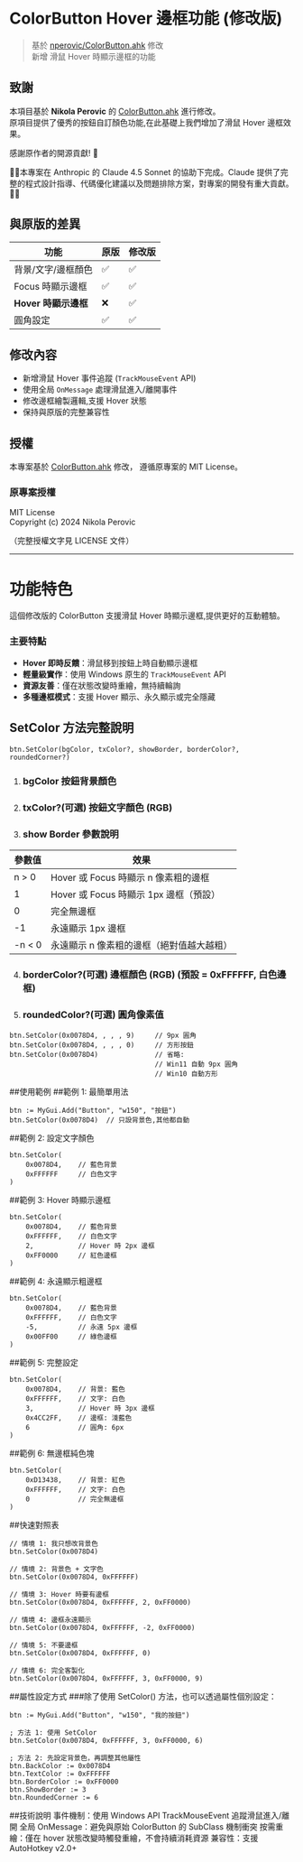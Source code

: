# ColorButton Hover 邊框功能 (修改版)

> 基於 [nperovic/ColorButton.ahk](https://github.com/nperovic/ColorButton.ahk) 修改  
> 新增 滑鼠 Hover 時顯示邊框的功能

## 致謝

本項目基於 **Nikola Perovic** 的 [ColorButton.ahk](https://github.com/nperovic/ColorButton.ahk) 進行修改。  
原項目提供了優秀的按鈕自訂顏色功能,在此基礎上我們增加了滑鼠 Hover 邊框效果。

感謝原作者的開源貢獻! 🙏

🙏🙏本專案在 Anthropic 的 Claude 4.5 Sonnet 的協助下完成。Claude 提供了完整的程式設計指導、代碼優化建議以及問題排除方案，對專案的開發有重大貢獻。🙏🙏

## 與原版的差異

| 功能 | 原版 | 修改版 |
|------|------|--------|
| 背景/文字/邊框顏色 | ✅ | ✅ |
| Focus 時顯示邊框 | ✅ | ✅ |
| **Hover 時顯示邊框** | ❌ | ✅ |
| 圓角設定 | ✅ | ✅ |

## 修改內容

- 新增滑鼠 Hover 事件追蹤 (`TrackMouseEvent` API)
- 使用全局 `OnMessage` 處理滑鼠進入/離開事件
- 修改邊框繪製邏輯,支援 Hover 狀態
- 保持與原版的完整兼容性

## 授權

本專案基於 [ColorButton.ahk](https://github.com/nperovic/ColorButton.ahk) 修改，
遵循原專案的 MIT License。

### 原專案授權
MIT License  
Copyright (c) 2024 Nikola Perovic

（完整授權文字見 LICENSE 文件）

---

# 功能特色

這個修改版的 ColorButton 支援滑鼠 Hover 時顯示邊框,提供更好的互動體驗。


### 主要特點
- **Hover 即時反饋**：滑鼠移到按鈕上時自動顯示邊框
- **輕量級實作**：使用 Windows 原生的 `TrackMouseEvent` API
- **資源友善**：僅在狀態改變時重繪，無持續輪詢
- **多種邊框模式**：支援 Hover 顯示、永久顯示或完全隱藏

## SetColor 方法完整說明 

```ahk
btn.SetColor(bgColor, txColor?, showBorder, borderColor?, roundedCorner?)
```
1. ### bgColor 按鈕背景顏色
2. ### txColor?(可選) 按鈕文字顏色 (RGB)
3. ### show Border 參數說明
| 參數值 | 效果 | 
|------|------|
|n > 0 | Hover 或 Focus 時顯示 n 像素粗的邊框 |
| 1  | Hover 或 Focus 時顯示 1px 邊框（預設） |
| 0| 完全無邊框 |
|-1 | 永遠顯示 1px 邊框| 
|-n < 0   | 永遠顯示 n 像素粗的邊框（絕對值越大越粗） |
4. ### borderColor?(可選) 邊框顏色 (RGB)  (預設 = 0xFFFFFF, 白色邊框)
4. ### roundedColor?(可選) 圓角像素值 
```
btn.SetColor(0x0078D4, , , , 9)     // 9px 圓角
btn.SetColor(0x0078D4, , , , 0)     // 方形按鈕
btn.SetColor(0x0078D4)              // 省略:
                                    // Win11 自動 9px 圓角
                                    // Win10 自動方形
```







##使用範例
##範例 1: 最簡單用法
```ahk
btn := MyGui.Add("Button", "w150", "按鈕")
btn.SetColor(0x0078D4)  // 只設背景色,其他都自動
```
##範例 2: 設定文字顏色
```
btn.SetColor(
    0x0078D4,    // 藍色背景
    0xFFFFFF     // 白色文字
)
```

##範例 3: Hover 時顯示邊框
```
btn.SetColor(
    0x0078D4,    // 藍色背景
    0xFFFFFF,    // 白色文字
    2,           // Hover 時 2px 邊框
    0xFF0000     // 紅色邊框
)
```
##範例 4: 永遠顯示粗邊框
```
btn.SetColor(
    0x0078D4,    // 藍色背景
    0xFFFFFF,    // 白色文字
    -5,          // 永遠 5px 邊框
    0x00FF00     // 綠色邊框
)
```
##範例 5: 完整設定
```
btn.SetColor(
    0x0078D4,    // 背景: 藍色
    0xFFFFFF,    // 文字: 白色
    3,           // Hover 時 3px 邊框
    0x4CC2FF,    // 邊框: 淺藍色
    6            // 圓角: 6px
)
```
##範例 6: 無邊框純色塊
```
btn.SetColor(
    0xD13438,    // 背景: 紅色
    0xFFFFFF,    // 文字: 白色
    0            // 完全無邊框
)
```
##快速對照表
```
// 情境 1: 我只想改背景色
btn.SetColor(0x0078D4)

// 情境 2: 背景色 + 文字色
btn.SetColor(0x0078D4, 0xFFFFFF)

// 情境 3: Hover 時要有邊框
btn.SetColor(0x0078D4, 0xFFFFFF, 2, 0xFF0000)

// 情境 4: 邊框永遠顯示
btn.SetColor(0x0078D4, 0xFFFFFF, -2, 0xFF0000)

// 情境 5: 不要邊框
btn.SetColor(0x0078D4, 0xFFFFFF, 0)

// 情境 6: 完全客製化
btn.SetColor(0x0078D4, 0xFFFFFF, 3, 0xFF0000, 9)
```


##屬性設定方式
###除了使用 SetColor() 方法，也可以透過屬性個別設定：
```ahk
btn := MyGui.Add("Button", "w150", "我的按鈕")

; 方法 1: 使用 SetColor
btn.SetColor(0x0078D4, 0xFFFFFF, 3, 0xFF0000, 6)

; 方法 2: 先設定背景色，再調整其他屬性
btn.BackColor := 0x0078D4
btn.TextColor := 0xFFFFFF
btn.BorderColor := 0xFF0000
btn.ShowBorder := 3
btn.RoundedCorner := 6
```


##技術說明
事件機制：使用 Windows API TrackMouseEvent 追蹤滑鼠進入/離開
全局 OnMessage：避免與原始 ColorButton 的 SubClass 機制衝突
按需重繪：僅在 hover 狀態改變時觸發重繪，不會持續消耗資源
兼容性：支援 AutoHotkey v2.0+




